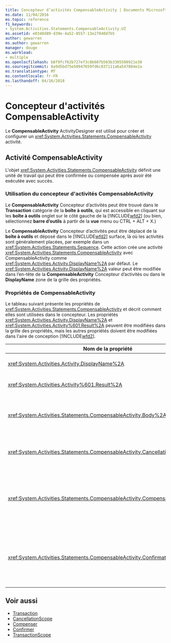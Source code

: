 ```yaml
---
title: Concepteur d’activités CompensableActivity | Documents Microsoft
ms.date: 11/04/2016
ms.topic: reference
f1_keywords:
- System.Activities.Statements.CompensableActivity.UI
ms.assetid: e0340d89-d39e-4a52-8557-13e27040d7b5
author: gewarren
ms.author: gewarren
manager: douge
ms.workload:
- multiple
ms.openlocfilehash: b8f9fcf62b727ef3c8b607b503b3305508921e30
ms.sourcegitcommit: 6a9d5bd75e50947659fd6c837111a6a547884e2a
ms.translationtype: MT
ms.contentlocale: fr-FR
ms.lasthandoff: 04/16/2018
---
```

# <a name="compensableactivity-activity-designer"></a>Concepteur d'activités CompensableActivity
Le **CompensableActivity** ActivityDesigner est utilisé pour créer et configurer un <xref:System.Activities.Statements.CompensableActivity> activité.

## <a name="the-compensableactivity-activity"></a>Activité CompensableActivity
 L'objet <xref:System.Activities.Statements.CompensableActivity> définit une unité de travail qui peut être confirmée ou compensée après avoir été exécutée avec succès.

### <a name="using-the-compensableactivity-activity-designer"></a>Utilisation du concepteur d'activités CompensableActivity
 Le **CompensableActivity** Concepteur d’activités peut être trouvé dans le **Transaction** catégorie de la **boîte à outils**, qui est accessible en cliquant sur les **boîte à outils**  onglet sur le côté gauche de la [!INCLUDE[wfd2](../workflow-designer/includes/wfd2_md.md)] (ou bien, sélectionnez **barre d’outils** à partir de la **vue** menu ou CTRL + ALT + X.)

 Le **CompensableActivity** Concepteur d’activités peut être déplacé de la **boîte à outils** et déposé dans le [!INCLUDE[wfd2](../workflow-designer/includes/wfd2_md.md)] surface, là où les activités sont généralement placées, par exemple dans un <xref:System.Activities.Statements.Sequence>. Cette action crée une activité <xref:System.Activities.Statements.CompensableActivity> avec CompensableActivity comme <xref:System.Activities.Activity.DisplayName%2A> par défaut. Le <xref:System.Activities.Activity.DisplayName%2A> valeur peut être modifiée dans l’en-tête de la **CompensableActivity** Concepteur d’activités ou dans le **DisplayName** zone de la grille des propriétés.

### <a name="the-compensableactivity-properties"></a>Propriétés de CompensableActivity
 Le tableau suivant présente les propriétés de <xref:System.Activities.Statements.CompensableActivity> et décrit comment elles sont utilisées dans le concepteur. Les propriétés <xref:System.Activities.Activity.DisplayName%2A> et <xref:System.Activities.Activity%601.Result%2A> peuvent être modifiées dans la grille des propriétés, mais les autres propriétés doivent être modifiées dans l'aire de conception [!INCLUDE[wfd2](../workflow-designer/includes/wfd2_md.md)].

|Nom de la propriété|Obligatoire|Utilisation|
|-------------------|--------------|-----------|
|<xref:System.Activities.Activity.DisplayName%2A>|False|Nom convivial facultatif de l'activité <xref:System.Activities.Statements.CompensableActivity>. La valeur par défaut est CompensableActivity.|
|<xref:System.Activities.Activity%601.Result%2A>|False|Spécifie la valeur de retour de l'objet <xref:System.Activities.Statements.CompensableActivity>. Cette propriété doit être modifiée dans la grille des propriétés.|
|<xref:System.Activities.Statements.CompensableActivity.Body%2A>|True|Spécifie l'activité pour laquelle la logique de compensation, d'annulation et de confirmation est fournie. Pour ajouter le <xref:System.Activities.Statements.CompensableActivity.Body%2A> activité, déposez une activité de la **boîte à outils** dans les **corps** zone sur le **CompensableActivity** Concepteur d’activités avec le texte d’indication « suppression activité ici ».|
|<xref:System.Activities.Statements.CompensableActivity.CancellationHandler%2A>|False|Spécifie l'activité qui est exécutée dans l'événement d'annulation. Pour ajouter l’activité, déposez son concepteur de la **boîte à outils** dans les **CancellationHandler** zone sur le **CompensableActivity** Concepteur d’activités avec le texte d’indication « suppression Activité ici ».|
|<xref:System.Activities.Statements.CompensableActivity.CompensationHandler%2A>|False|Spécifie l'activité à exécuter lors de la compensation de l'activité <xref:System.Activities.Statements.CompensableActivity.Body%2A>. Ce gestionnaire peut être appelé explicitement à l'aide de l'activité <xref:System.Activities.Statements.Compensate>.<br /><br /> Pour ajouter l’activité, déposez son concepteur de la **boîte à outils** dans les **CompensationHandler** zone sur le **CompensableActivity** Concepteur d’activités avec le texte d’indication » Déposer l’activité ici ».|
|<xref:System.Activities.Statements.CompensableActivity.ConfirmationHandler%2A>|False|Spécifie l'activité à exécuter lors de la confirmation de l'activité <xref:System.Activities.Statements.CompensableActivity.Body%2A>. Ce gestionnaire peut être appelé explicitement à l'aide de l'activité <xref:System.Activities.Statements.Confirm>.<br /><br /> Pour ajouter l’activité, déposez son concepteur de la **boîte à outils** dans les **ConfirmationHandler** zone sur le **CompensableActivity** Concepteur d’activités avec le texte d’indication » Déposer l’activité ici ».|

## <a name="see-also"></a>Voir aussi

- [Transaction](../workflow-designer/transaction-activity-designers.md)
- [CancellationScope](../workflow-designer/cancellationscope-activity-designer.md)
- [Compenser](../workflow-designer/compensate-activity-designer.md)
- [Confirmer](../workflow-designer/confirm-activity-designer.md)
- [TransactionScope](../workflow-designer/transactionscope-activity-designer.md)